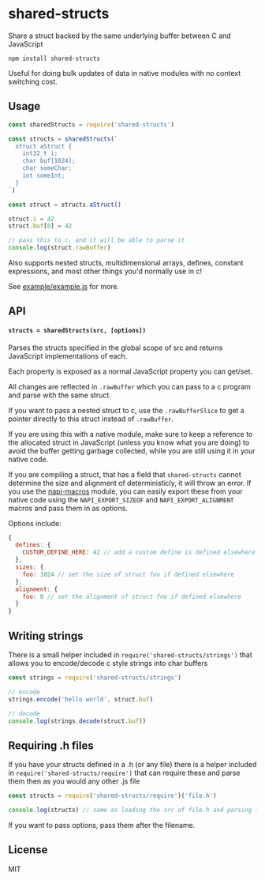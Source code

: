 # shared-structs

Share a struct backed by the same underlying buffer between C and JavaScript

```
npm install shared-structs
```

Useful for doing bulk updates of data in native modules with no context switching cost.

## Usage

``` js
const sharedStructs = require('shared-structs')

const structs = sharedStructs(`
  struct aStruct {
    int32_t i;
    char buf[1024];
    char someChar;
    int someInt;
  }
`)

const struct = structs.aStruct()

struct.i = 42
struct.buf[0] = 42

// pass this to c, and it will be able to parse it
console.log(struct.rawBuffer)
```

Also supports nested structs, multidimensional arrays, defines, constant expressions, and most other things you'd normally use in c!

See [example/example.js](example/example.js) for more.

## API

#### `structs = sharedStructs(src, [options])`

Parses the structs specified in the global scope of src
and returns JavaScript implementations of each.

Each property is exposed as a normal JavaScript property you can
get/set.

All changes are reflected in `.rawBuffer` which you can pass to a c program
and parse with the same struct.

If you want to pass a nested struct to c, use the `.rawBufferSlice` to get a pointer
directly to this struct instead of `.rawBuffer`.

If you are using this with a native module, make sure to keep a reference to the allocated
struct in JavaScript (unless you know what you are doing) to avoid the buffer getting garbage
collected, while you are still using it in your native code.

If you are compiling a struct, that has a field that `shared-structs` cannot determine the size and alignment of deterministicly, it will throw an error. If you use the [napi-macros](https://github.com/mafintosh/napi-macros) module, you can easily export these from your native code using the `NAPI_EXPORT_SIZEOF` and `NAPI_EXPORT_ALIGNMENT` macros and pass them in as options.

Options include:

```js
{
  defines: {
    CUSTOM_DEFINE_HERE: 42 // add a custom define is defined elsewhere
  },
  sizes: {
    foo: 1024 // set the size of struct foo if defined elsewhere
  },
  alignment: {
    foo: 8 // set the alignment of struct foo if defined elsewhere
  }
}
```

## Writing strings

There is a small helper included in `require('shared-structs/strings')` that
allows you to encode/decode c style strings into char buffers

```js
const strings = require('shared-structs/strings')

// encode
strings.encode('hello world', struct.buf)

// decode
console.log(strings.decode(struct.buf))
```

## Requiring .h files

If you have your structs defined in a .h (or any file) there is a
helper included in `require('shared-structs/require')` that can require
these and parse them then as you would any other .js file

```js
const structs = require('shared-structs/require')('file.h')

console.log(structs) // same as loading the src of file.h and parsing it
```

If you want to pass options, pass them after the filename.

## License

MIT
